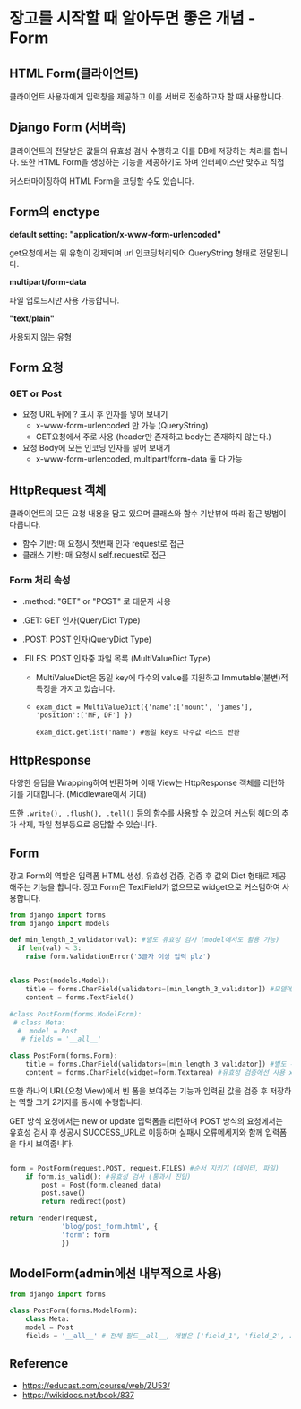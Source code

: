 # 장고를 시작할 때 알아두면 좋은 개념 - Form



## HTML Form(클라이언트)

클라이언트 사용자에게 입력창을 제공하고 이를 서버로 전송하고자 할 때 사용합니다.



## Django Form (서버측)

클라이언트의 전달받은 값들의 유효성 검사 수행하고 이를 DB에 저장하는 처리를 합니다. 또한 HTML Form을 생성하는 기능을 제공하기도 하며 인터페이스만 맞추고 직접

커스터마이징하여 HTML Form을 코딩할 수도 있습니다.



## Form의 enctype

**default setting: "application/x-www-form-urlencoded"**

get요청에서는 위 유형이 강제되며 url 인코딩처리되어 QueryString 형태로 전달됩니다.

**multipart/form-data**

파일 업로드시만 사용 가능합니다.

**"text/plain"**

사용되지 않는 유형



## Form 요청

### GET or Post 

- 요청 URL 뒤에 ? 표시 후 인자를 넣어 보내기
  - x-www-form-urlencoded 만 가능 (QueryString)
  - GET요청에서 주로 사용 (header만 존재하고 body는 존재하지 않는다.)
- 요청 Body에 모든 인코딩 인자를 넣어 보내기 
  - x-www-form-urlencoded, multipart/form-data 둘 다 가능

## 

## HttpRequest 객체

클라이언트의 모든 요청 내용을 담고 있으며 클래스와 함수 기반뷰에 따라 접근 방법이 다릅니다.

- 함수 기반: 매 요청시 첫번째 인자 request로 접근 
- 클래스 기반: 매 요청시 self.request로 접근

### Form 처리 속성

- .method:  "GET" or "POST" 로 대문자 사용

- .GET: GET 인자(QueryDict Type)

- .POST: POST 인자(QueryDict Type)

- .FILES: POST 인자중 파일 목록 (MultiValueDict Type)

  - MultiValueDict은 동일 key에 다수의 value를 지원하고 Immutable(불변)적 특징을 가지고 있습니다.

  - ```
    exam_dict = MultiValueDict({'name':['mount', 'james'], 'position':['MF, DF'] })
    
    exam_dict.getlist('name') #동일 key로 다수값 리스트 반환
    ```



## HttpResponse

다양한 응답을 Wrapping하여 반환하며 이때 View는 HttpResponse 객체를 리턴하기를 기대합니다. (Middleware에서 기대)

또한 `.write(), .flush(), .tell()` 등의 함수를 사용할 수 있으며 커스텀 헤더의 추가 삭제, 파일 첨부등으로 응답할 수 있습니다.



## Form

장고 Form의 역할은 입력폼 HTML 생성, 유효성 검증, 검증 후 값의 Dict 형태로 제공해주는 기능을 합니다. 장고 Form은 TextField가 없으므로 widget으로 커스텀하여 사용합니다.

```python
from django import forms
from django import models

def min_length_3_validator(val): #별도 유효성 검사 (model에서도 활용 가능)
  if len(val) < 3:
    raise form.ValidationError('3글자 이상 입력 plz')

    
class Post(models.Model):
	title = forms.CharField(validators=[min_length_3_validator]) #모델에서도 유효성 검사를 설정하면 ModelForm을 이용할때 따로 아래(PostForm)와 같이 설정하지 않아도 사용 가능
	content = forms.TextField()
  
#class PostForm(forms.ModelForm):
 # class Meta:
  #  model = Post
   # fields = '__all__'
    
class PostForm(forms.Form):
	title = forms.CharField(validators=[min_length_3_validator]) #별도 유효성 검사 
	content = forms.CharField(widget=form.Textarea) #유효성 검증에선 사용 x
```

또한 하나의 URL(요청 View)에서 빈 폼을 보여주는 기능과 입력된 값을 검증 후 저장하는 역할 크게 2가지를 동시에 수행합니다.

GET 방식 요청에서는 new or update 입력폼을 리턴하며 POST 방식의 요청에서는 유효성 검사 후 성공시 SUCCESS_URL로 이동하며 실패시 오류메세지와 함께 입력폼을 다시 보여줍니다.

```python

form = PostForm(request.POST, request.FILES) #순서 지키기 (데이터, 파일)
	if form.is_valid(): #유효성 검사 (통과시 진입)
		post = Post(form.cleaned_data)
		post.save()
		return redirect(post)
		
return render(request, 
			 'blog/post_form.html', {
			 'form': form
			 })
```



## ModelForm(admin에선 내부적으로 사용)

```python
from django import forms

class PostForm(forms.ModelForm):
	class Meta:
	model = Post
	fields = '__all__' # 전체 필드__all__, 개별은 ['field_1', 'field_2', ...]
```







## Reference

- https://educast.com/course/web/ZU53/
- https://wikidocs.net/book/837